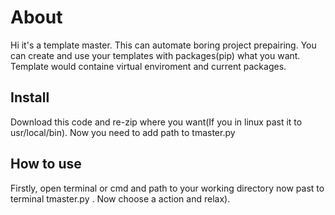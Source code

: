 # About
Hi it's a template master. This can automate boring project prepairing. You can create and use your templates with packages(pip) what you want. Template would containe virtual enviroment and current packages.
## Install
Download this code and re-zip where you want(If you in linux past it to usr/local/bin). Now you need to add path to tmaster.py
## How to use
Firstly, open terminal or cmd and path to your working directory now past to terminal tmaster.py . Now choose a action and relax). 
